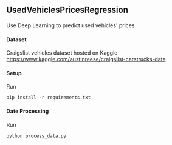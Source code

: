 ## UsedVehiclesPricesRegression

#### 
Use Deep Learning to predict used vehicles' prices 

#### Dataset
Craigslist vehicles dataset hosted on Kaggle
https://www.kaggle.com/austinreese/craigslist-carstrucks-data 

#### Setup
Run
```
pip install -r requirements.txt
```

#### Date Processing
Run
```
python process_data.py
```

